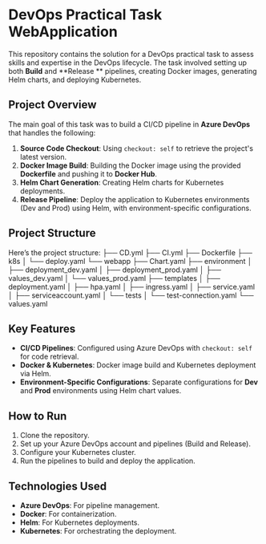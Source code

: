 # DevOps Practical Task WebApplication

This repository contains the solution for a DevOps practical task to assess skills and expertise in the DevOps lifecycle. The task involved setting up both **Build** and **Release ** pipelines, creating Docker images, generating Helm charts, and deploying Kubernetes.

## Project Overview

The main goal of this task was to build a CI/CD pipeline in **Azure DevOps** that handles the following:

1. **Source Code Checkout**: Using `checkout: self` to retrieve the project's latest version.
2. **Docker Image Build**: Building the Docker image using the provided **Dockerfile** and pushing it to **Docker Hub**.
3. **Helm Chart Generation**: Creating Helm charts for Kubernetes deployments.
4. **Release Pipeline**: Deploy the application to Kubernetes environments (Dev and Prod) using Helm, with environment-specific configurations.

## Project Structure

Here’s the project structure:
├── CD.yml ├── CI.yml ├── Dockerfile ├── k8s │ └── deploy.yaml └── webapp ├── Chart.yaml ├── environment │ ├── deployment_dev.yaml │ ├── deployment_prod.yaml │ ├── values_dev.yaml │ └── values_prod.yaml ├── templates │ ├── deployment.yaml │ ├── hpa.yaml │ ├── ingress.yaml │ ├── service.yaml │ ├── serviceaccount.yaml │ └── tests │ └── test-connection.yaml └── values.yaml                 

## Key Features

- **CI/CD Pipelines**: Configured using Azure DevOps with `checkout: self` for code retrieval.
- **Docker & Kubernetes**: Docker image build and Kubernetes deployment via Helm.
- **Environment-Specific Configurations**: Separate configurations for **Dev** and **Prod** environments using Helm chart values.

## How to Run

1. Clone the repository.
2. Set up your Azure DevOps account and pipelines (Build and Release).
3. Configure your Kubernetes cluster.
4. Run the pipelines to build and deploy the application.

## Technologies Used

- **Azure DevOps**: For pipeline management.
- **Docker**: For containerization.
- **Helm**: For Kubernetes deployments.
- **Kubernetes**: For orchestrating the deployment.
